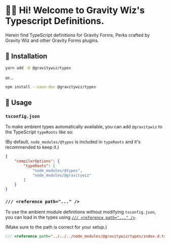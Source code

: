# 🧙‍♂️ Hi! Welcome to Gravity Wiz's Typescript Definitions.

Herein find TypeScript definitions for Gravity Forms, Perks crafted by Gravity Wiz and other Gravity Forms plugins.

## 💾 Installation

```sh
yarn add -D @gravitywiz/types
```

or...
```sh
npm install --save-dev @gravitywiz/types
```

## 🚀 Usage

### `tsconfig.json`

To make ambient types automatically available, you can add `@gravitywiz` to the TypeScript `typeRoots` like so:

(By default, `node_modules/@types` is included in `typeRoots` and it's recommended to keep it.)

```json
{
	"compilerOptions": {
		"typeRoots": [
			"node_modules/@types",
			"node_modules/@gravitywiz"
		]
	}
}
```

### `/// <reference path="..." />`

To use the ambient module definitions without modifying `tsconfig.json`, you can load in the types using
[`/// <reference path="..." />`](https://www.typescriptlang.org/docs/handbook/triple-slash-directives.html#-reference-path-).

(Make sure to the path is correct for your setup.)

```ts
/// <reference path="../../../node_modules/@gravitywiz/types/index.d.ts" />
```
